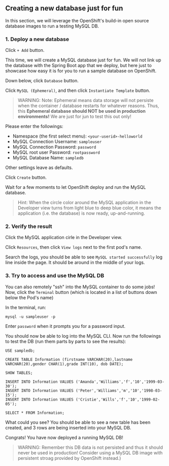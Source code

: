 ## Creating a new database just for fun

In this section, we will leverage the OpenShift's build-in open source database images to run a testing MySQL DB.

### 1. Deploy a new database

Click `+ Add` button.

This time, we will create a MySQL database just for fun. We will not link up the database with the Spring Boot app that we deploy, but here just to showcase how easy it is for you to run a sample database on OpenShift.

Down below, click `Database` button.

Click `MySQL (Ephemeral)`, and then click `Instantiate Template` button.

> WARNING: Note: Ephemeral means data storage will not persiste when the container / database restarts for whatever reasons. Thus, this <b>Ephemeral database should NOT be used in production environments!</b> We are just for jun to test this out only!

Please enter the followings:

- Namespace (the first select menu): `<your-userid>-helloworld`
- MySQL Connection Username: `sampleuser`
- MySQL Connection Password: `password`
- MySQL root user Password: `rootpassword`
- MySQL Database Name: `sampledb`

Other settings leave as defaults.

Click `Create` button.

Wait for a few moments to let OpenShift deploy and run the MySQL database.

> Hint: When the circle color around the MySQL application in the Developer view turns from light blue to deep blue color, it means the application (i.e. the database) is now ready, up-and-running.

### 2. Verify the result

Click the MySQL application cirle in the Developer view.

Click `Resources`, then click `View logs` next to the first pod's name.

Search the logs, you should be able to see `MySQL started successfully` log line inside the page. It should be around in the middle of your logs.

### 3. Try to access and use the MySQL DB

You can also remotely "ssh" into the MySQL container to do some jobs! Now, click the `Terminal` button (which is located in a list of buttons down below the Pod's name)

In the terminal, run:

    mysql -u sampleuser -p

Enter `password` when it prompts you for a password input.

You should now be able to log into the MySQL CLI. Now run the followings to test the DB (run them parts by parts to see the results):

    USE sampledb;
    
    CREATE TABLE Information (firstname VARCHAR(20),lastname VARCHAR(20),gender CHAR(1),grade INT(10), dob DATE);

    SHOW TABLES;

    INSERT INTO Information VALUES ('Amanda','Williams','f','10','1999-03-30');
    INSERT INTO Information VALUES ('Peter','Williams','m','10','1998-03-15');
    INSERT INTO Information VALUES ('Cristie','Wills','f','10','1999-02-05');

    SELECT * FROM Information;

What could you see? You should be able to see a new table has been created, and 3 rows are being inserted into your MySQL DB.

Congrats! You have now deployed a running MySQL DB!

> WARNING: Remember this DB data is not persisted and thus it should never be used in production! Consider using a MySQL DB image with persistent stroag provided by OpenShift instead.)